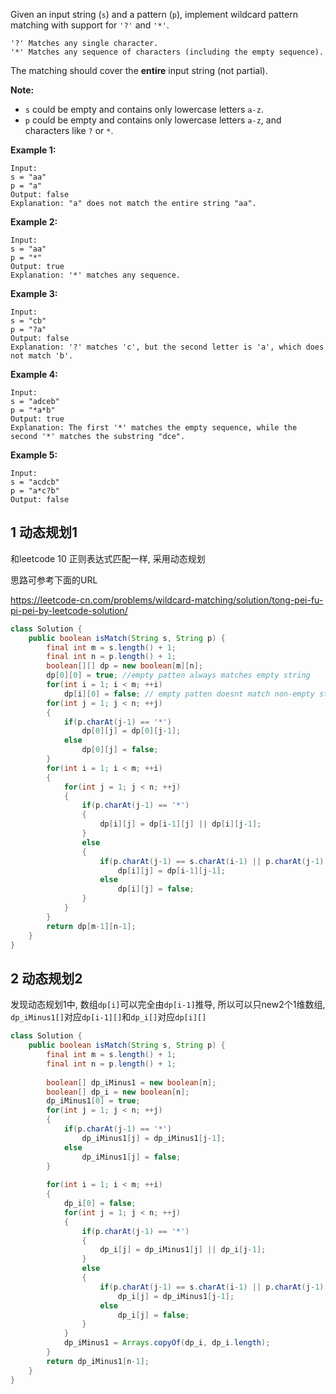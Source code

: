 Given an input string (`s`) and a pattern (`p`), implement wildcard pattern matching with support for `'?'` and `'*'`.

```
'?' Matches any single character.
'*' Matches any sequence of characters (including the empty sequence).
```

The matching should cover the **entire** input string (not partial).

**Note:**

- `s` could be empty and contains only lowercase letters `a-z`.
- `p` could be empty and contains only lowercase letters `a-z`, and characters like `?` or `*`.

**Example 1:**

```
Input:
s = "aa"
p = "a"
Output: false
Explanation: "a" does not match the entire string "aa".
```

**Example 2:**

```
Input:
s = "aa"
p = "*"
Output: true
Explanation: '*' matches any sequence.
```

**Example 3:**

```
Input:
s = "cb"
p = "?a"
Output: false
Explanation: '?' matches 'c', but the second letter is 'a', which does not match 'b'.
```

**Example 4:**

```
Input:
s = "adceb"
p = "*a*b"
Output: true
Explanation: The first '*' matches the empty sequence, while the second '*' matches the substring "dce".
```

**Example 5:**

```
Input:
s = "acdcb"
p = "a*c?b"
Output: false
```

## 1 动态规划1

和leetcode 10 正则表达式匹配一样, 采用动态规划

思路可参考下面的URL

https://leetcode-cn.com/problems/wildcard-matching/solution/tong-pei-fu-pi-pei-by-leetcode-solution/

```java
class Solution {
    public boolean isMatch(String s, String p) {
        final int m = s.length() + 1;
        final int n = p.length() + 1;
        boolean[][] dp = new boolean[m][n];
        dp[0][0] = true; //empty patten always matches empty string
        for(int i = 1; i < m; ++i)
            dp[i][0] = false; // empty patten doesnt match non-empty string
        for(int j = 1; j < n; ++j)
        {
            if(p.charAt(j-1) == '*')
                dp[0][j] = dp[0][j-1];
            else
                dp[0][j] = false;
        }
        for(int i = 1; i < m; ++i)
        {
            for(int j = 1; j < n; ++j)
            {
                if(p.charAt(j-1) == '*')
                {
                    dp[i][j] = dp[i-1][j] || dp[i][j-1];
                }
                else
                {
                    if(p.charAt(j-1) == s.charAt(i-1) || p.charAt(j-1) == '?')
                        dp[i][j] = dp[i-1][j-1];
                    else
                        dp[i][j] = false;
                }
            }
        }
        return dp[m-1][n-1];
    }
}
```

## 2 动态规划2

发现动态规划1中, 数组`dp[i]`可以完全由`dp[i-1]`推导, 所以可以只new2个1维数组, `dp_iMinus1[]`对应`dp[i-1][]`和`dp_i[]`对应`dp[i][]`

```java
class Solution {
    public boolean isMatch(String s, String p) {
        final int m = s.length() + 1;
        final int n = p.length() + 1;
        
        boolean[] dp_iMinus1 = new boolean[n];
        boolean[] dp_i = new boolean[n];
        dp_iMinus1[0] = true;
        for(int j = 1; j < n; ++j)
        {
            if(p.charAt(j-1) == '*')
                dp_iMinus1[j] = dp_iMinus1[j-1];
            else
                dp_iMinus1[j] = false;
        }
        
        for(int i = 1; i < m; ++i)
        {
            dp_i[0] = false;
            for(int j = 1; j < n; ++j)
            {
                if(p.charAt(j-1) == '*')
                {
                    dp_i[j] = dp_iMinus1[j] || dp_i[j-1];
                }
                else
                {
                    if(p.charAt(j-1) == s.charAt(i-1) || p.charAt(j-1) == '?')
                        dp_i[j] = dp_iMinus1[j-1];
                    else
                        dp_i[j] = false;
                }
            }
            dp_iMinus1 = Arrays.copyOf(dp_i, dp_i.length);
        }
        return dp_iMinus1[n-1];
    }
}
```

